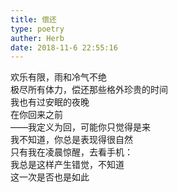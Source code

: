 ```yaml
---  
title: 偿还  
type: poetry  
auther: Herb  
date: 2018-11-6 22:55:16    
---  
```

欢乐有限，雨和冷气不绝  
极尽所有体力，偿还那些格外珍贵的时间  
我也有过安眠的夜晚  
在你回来之前  
——我定义为回，可能你只觉得是来  
我不知道，你总是表现得很自然  
只有我在凌晨惊醒，去看手机：  
我总是这样产生错觉，不知道  
这一次是否也是如此